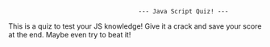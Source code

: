                                         --- Java Script Quiz! ---

This is a quiz to test your JS knowledge! Give it a crack and save your score at the end. Maybe even try to beat it!